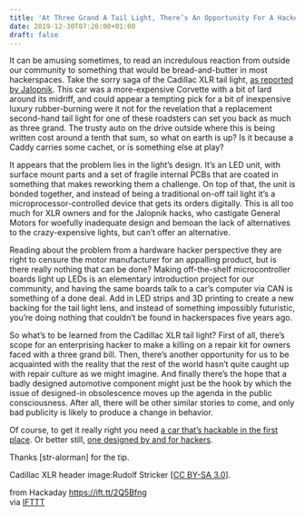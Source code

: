 ```yaml
---
title: 'At Three Grand A Tail Light, There’s An Opportunity For A Hacker'
date: 2019-12-30T07:26:00+01:00
draft: false
---
```


It can be amusing sometimes, to read an incredulous reaction from outside our community to something that would be bread-and-butter in most hackerspaces. Take the sorry saga of the Cadillac XLR tail light, [as reported by Jalopnik](https://jalopnik.com/why-a-cadillac-xlr-brake-light-can-cost-more-than-a-use-1840556672). This car was a more-expensive Corvette with a bit of lard around its midriff, and could appear a tempting pick for a bit of inexpensive luxury rubber-burning were it not for the revelation that a replacement second-hand tail light for one of these roadsters can set you back as much as three grand. The trusty auto on the drive outside where this is being written cost around a tenth that sum, so what on earth is up? Is it because a Caddy carries some cachet, or is something else at play?

It appears that the problem lies in the light’s design. It’s an LED unit, with surface mount parts and a set of fragile internal PCBs that are coated in something that makes reworking them a challenge. On top of that, the unit is bonded together, and instead of being a traditional on-off tail light it’s a microprocessor-controlled device that gets its orders digitally. This is all too much for XLR owners and for the Jalopnik hacks, who castigate General Motors for woefully inadequate design and bemoan the lack of alternatives to the crazy-expensive lights, but can’t offer an alternative.

Reading about the problem from a hardware hacker perspective they are right to censure the motor manufacturer for an appalling product, but is there really nothing that can be done? Making off-the-shelf microcontroller boards light up LEDs is an elementary introduction project for our community, and having the same boards talk to a car’s computer via CAN is something of a done deal. Add in LED strips and 3D printing to create a new backing for the tail light lens, and instead of something impossibly futuristic, you’re doing nothing that couldn’t be found in hackerspaces five years ago.

So what’s to be learned from the Cadillac XLR tail light? First of all, there’s scope for an enterprising hacker to make a killing on a repair kit for owners faced with a three grand bill. Then, there’s another opportunity for us to be acquainted with the reality that the rest of the world hasn’t quite caught up with repair culture as we might imagine. And finally there’s the hope that a badly designed automotive component might just be the hook by which the issue of designed-in obsolescence moves up the agenda in the public consciousness. After all, there will be other similar stories to come, and only bad publicity is likely to produce a change in behavior.

Of course, to get it really right you need [a car that’s hackable in the first place](https://hackaday.com/2016/05/03/volkswagen-beetle-the-most-hackable-car/). Or better still, [one designed by and for hackers](https://hackaday.com/2016/10/31/the-lotus-sevens-the-real-most-hackable-cars/).

Thanks \[str-alorman\] for the tip.

Cadillac XLR header image:Rudolf Stricker \[[CC BY-SA 3.0](https://commons.wikimedia.org/wiki/File:Cadillac_XLR_rear_20080409.jpg)\].

  
  
from Hackaday https://ift.tt/2Q5Bfng  
via [IFTTT](https://ifttt.com/?ref=da&site=blogger)